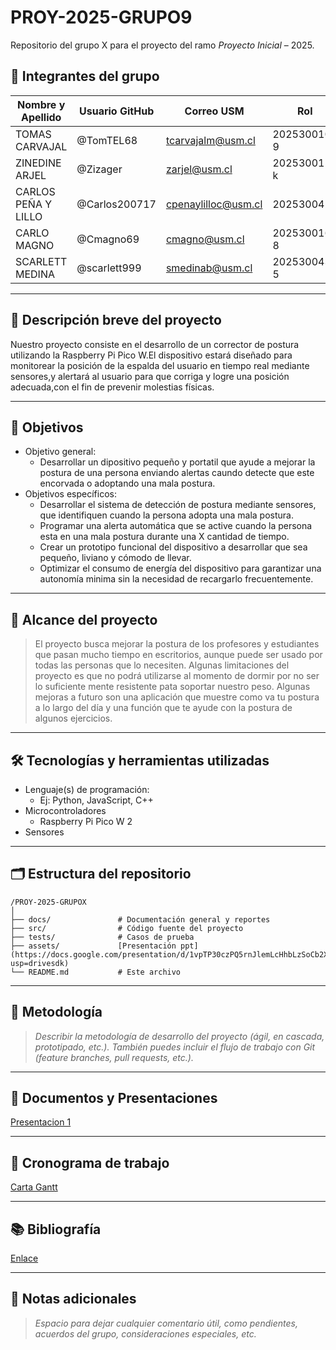 # PROY-2025-GRUPO9


Repositorio del grupo X para el proyecto del ramo *Proyecto Inicial* – 2025.

## 👥 Integrantes del grupo

| Nombre y Apellido | Usuario GitHub | Correo USM               | Rol          |
| ----------------- | -------------- | ------------------------ | ------------ |
| TOMAS CARVAJAL    | @TomTEL68      | tcarvajalm@usm.cl        | 202530010-9  |
| ZINEDINE ARJEL    | @Zizager       | zarjel@usm.cl            | 202530015-k  |
| CARLOS PEÑA Y LILLO | @Carlos200717| cpenaylilloc@usm.cl      | 20253004-4   |
| CARLO MAGNO       | @Cmagno69      | cmagno@usm.cl            | 202530016-8  |
| SCARLETT MEDINA   | @scarlett999   | smedinab@usm.cl          | 202530043-5  |
---

## 📝 Descripción breve del proyecto

Nuestro proyecto consiste en el desarrollo de un corrector de postura utilizando la Raspberry Pi Pico W.El
dispositivo estará diseñado para monitorear la posición de la espalda del usuario en tiempo real mediante sensores,y alertará
 al usuario para que corriga y logre una posición adecuada,con el fin de prevenir molestias físicas.

---

## 🎯 Objetivos

- Objetivo general:
  - Desarrollar un dipositivo pequeño y portatil que ayude a mejorar la postura de una persona enviando alertas caundo detecte que este encorvada o adoptando una mala postura.
- Objetivos específicos:
  - Desarrollar el sistema de detección de postura mediante sensores, que identifiquen cuando la persona adopta una mala postura.
  - Programar una alerta automática que se active cuando la persona esta en una mala postura durante una X cantidad de tiempo.
  - Crear un prototipo funcional del dispositivo a desarrollar que sea pequeño, liviano y cómodo de llevar.
  - Optimizar el consumo de energía del dispositivo para garantizar una autonomía minima sin la necesidad de recargarlo frecuentemente.
---

## 🧩 Alcance del proyecto

> El proyecto busca mejorar la postura de los profesores y estudiantes que pasan mucho tiempo en escritorios, aunque puede ser usado por todas las personas que lo necesiten. Algunas limitaciones del proyecto es que no podrá utilizarse al momento de dormir por no ser lo suficiente mente resistente pata soportar nuestro peso. Algunas mejoras a futuro son una aplicación que muestre como va tu postura a lo largo del día y una función que te ayude con la postura de algunos ejercicios.

---

## 🛠️ Tecnologías y herramientas utilizadas

- Lenguaje(s) de programación:
  - Ej: Python, JavaScript, C++
- Microcontroladores
  - Raspberry Pi Pico W 2
- Sensores

---

## 🗂️ Estructura del repositorio

```
/PROY-2025-GRUPOX
│
├── docs/               # Documentación general y reportes
├── src/                # Código fuente del proyecto
├── tests/              # Casos de prueba
├── assets/             [Presentación ppt](https://docs.google.com/presentation/d/1vpTP30czPQ5rnJlemLcHhbLzSoCb2XOXyMoU7RWRpfY/edit?usp=drivesdk)
└── README.md           # Este archivo
```

---

## 🧪 Metodología

> *Describir la metodología de desarrollo del proyecto (ágil, en cascada, prototipado, etc.). También puedes incluir el flujo de trabajo con Git (feature branches, pull requests, etc.).*

---

## 📝 Documentos y Presentaciones
[Presentacion 1](https://docs.google.com/presentation/d/1vpTP30czPQ5rnJlemLcHhbLzSoCb2XOXyMoU7RWRpfY/edit?slide=id.g27b320635fe_0_0#slide=id.g27b320635fe_0_0)

---
## 📅 Cronograma de trabajo


[Carta Gantt](https://docs.google.com/spreadsheets/d/1owv-qJoIXr2M_csk8ziTQ3kosMEWWK-S/edit?usp=sharing&ouid=104960101161963807007&rtpof=true&sd=true)

---

## 📚 Bibliografía

[Enlace](https://google.com)

---

## 📌 Notas adicionales

> *Espacio para dejar cualquier comentario útil, como pendientes, acuerdos del grupo, consideraciones especiales, etc.*
